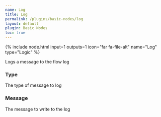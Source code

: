 ```yaml
---
name: Log
title: Log
permalink: /plugins/basic-nodes/log
layout: default
plugin: Basic Nodes
toc: true
---
```


{% include node.html input=1 outputs=1 icon="far fa-file-alt" name="Log" type="Logic" %}

Logs a message to the flow log

### Type
The type of message to log 

### Message
The message to write to the log